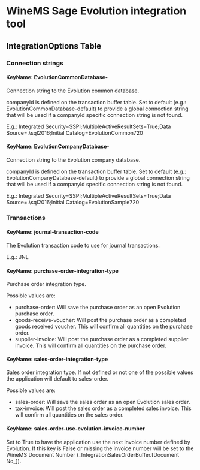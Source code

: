 # WineMS Sage Evolution integration tool

## IntegrationOptions Table

### Connection strings

#### KeyName: EvolutionCommonDatabase-<companyId>

Connection string to the Evolution common database.

companyId is defined on the transaction buffer table. Set to default (e.g.: EvolutionCommonDatabase-default) to provide a global connection string that will be used if a companyId specific connection string is not found.

E.g.: Integrated Security=SSPI;MultipleActiveResultSets=True;Data Source=.\sql2016;Initial Catalog=EvolutionCommon720

#### KeyName: EvolutionCompanyDatabase-<companyId>

Connection string to the Evolution company database.

companyId is defined on the transaction buffer table. Set to default (e.g.: EvolutionCompanyDatabase-default) to provide a global connection string that will be used if a companyId specific connection string is not found.

E.g.: Integrated Security=SSPI;MultipleActiveResultSets=True;Data Source=.\sql2016;Initial Catalog=EvolutionSample720

### Transactions

#### KeyName: journal-transaction-code

The Evolution transaction code to use for journal transactions.

E.g.: JNL

#### KeyName: purchase-order-integration-type

Purchase order integration type.

Possible values are:

- purchase-order: Will save the purchase order as an open Evolution purchase order.
- goods-receive-voucher: Will post the purchase order as a completed goods received voucher. This will confirm all quantities on the purchase order.
- supplier-invoice: Will post the purchase order as a completed supplier invoice. This will confirm all quantities on the purchase order.

#### KeyName: sales-order-integration-type

Sales order integration type. If not defined or not one of the possible values the application will default to sales-order.

Possible values are:

- sales-order: Will save the sales order as an open Evolution sales order.
- tax-invoice: Will post the sales order as a completed sales invoice. This will confirm all quantities on the sales order.

#### KeyName: sales-order-use-evolution-invoice-number

Set to True to have the application use the next invoice number defined by Evolution. If this key is False or missing the invoice number will be set to the WineMS Document Number (\_IntegrationSalesOrderBuffer.[Document No_]).



